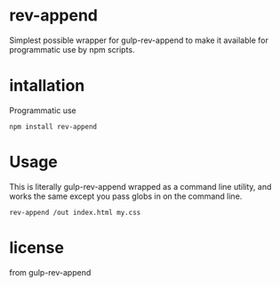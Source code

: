 # rev-append

Simplest possible wrapper for gulp-rev-append to make it available for programmatic use by npm scripts.

# intallation

Programmatic use
```
npm install rev-append
```

# Usage

This is literally gulp-rev-append wrapped as a command line utility, and works the same except you pass globs in on the command line.

```
rev-append /out index.html my.css
```

# license

from gulp-rev-append
